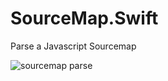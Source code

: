 # SourceMap.Swift
Parse a Javascript Sourcemap

![sourcemap parse](https://cloud.githubusercontent.com/assets/4534203/11270277/c69ad194-8ebd-11e5-805b-bd32d8e59419.gif)

